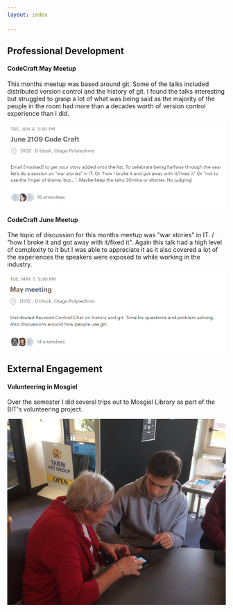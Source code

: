 ```yaml
---
layout: index

---
```


## Professional Development
  

#### <i class="fas fa-user-tie"></i> CodeCraft May Meetup
  
This months meetup was based around git. Some of the talks included distributed version control and the history of git.
I found the talks interesting but struggled to grasp a lot of what was being said as the majority of the people in the room had more than a decades worth of version control experience than I did.

![CodeCraft June](codecraftjune.PNG)

#### CodeCraft June Meetup
  
The topic of discussion for this months meetup was "war stories" in IT. / "how I broke it and got away with it/fixed it". Again this talk had a high level of complexity to it but I was able to appreciate it as it also covered a lot of the experiences the speakers were exposed to while working in the industry. 

![CodeCraft May](codecraftmay.PNG)

## External Engagement

#### Volunteering in Mosgiel 

Over the semester I did several trips out to Mosgiel Library as part of the BIT's volunteering project. 

![Volunteering](volunteering.png)